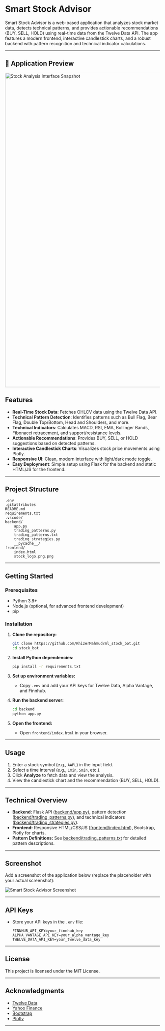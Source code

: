 # Smart Stock Advisor

Smart Stock Advisor is a web-based application that analyzes stock market data, detects technical patterns, and provides actionable recommendations (BUY, SELL, HOLD) using real-time data from the Twelve Data API. The app features a modern frontend, interactive candlestick charts, and a robust backend with pattern recognition and technical indicator calculations.

---
## 📸 Application Preview
<img width="1536" height="1024" alt="Stock Analysis Interface Snapshot" src="https://github.com/user-attachments/assets/cb7da0ca-44df-4685-9e68-507a2e1f55b3" />


## Features

- **Real-Time Stock Data**: Fetches OHLCV data using the Twelve Data API.
- **Technical Pattern Detection**: Identifies patterns such as Bull Flag, Bear Flag, Double Top/Bottom, Head and Shoulders, and more.
- **Technical Indicators**: Calculates MACD, RSI, EMA, Bollinger Bands, Fibonacci retracement, and support/resistance levels.
- **Actionable Recommendations**: Provides BUY, SELL, or HOLD suggestions based on detected patterns.
- **Interactive Candlestick Charts**: Visualizes stock price movements using Plotly.
- **Responsive UI**: Clean, modern interface with light/dark mode toggle.
- **Easy Deployment**: Simple setup using Flask for the backend and static HTML/JS for the frontend.

---

## Project Structure

```
.env
.gitattributes
README.md
requirements.txt
.vscode/
backend/
    app.py
    trading_patterns.py
    trading_patterns.txt
    trading_strategies.py
    __pycache__/
frontend/
    index.html
    stock_logo.png.png
```

---

## Getting Started

### Prerequisites

- Python 3.8+
- Node.js (optional, for advanced frontend development)
- pip

### Installation

1. **Clone the repository:**
   ```sh
   git clone https://github.com/KhizerMahmud/ml_stock_bot.git
   cd stock_bot
   ```

2. **Install Python dependencies:**
   ```sh
   pip install -r requirements.txt
   ```

3. **Set up environment variables:**
   - Copy `.env` and add your API keys for Twelve Data, Alpha Vantage, and Finnhub.

4. **Run the backend server:**
   ```sh
   cd backend
   python app.py
   ```

5. **Open the frontend:**
   - Open `frontend/index.html` in your browser.

---

## Usage

1. Enter a stock symbol (e.g., `AAPL`) in the input field.
2. Select a time interval (e.g., `1min`, `5min`, etc.).
3. Click **Analyze** to fetch data and view the analysis.
4. View the candlestick chart and the recommendation (BUY, SELL, HOLD).

---

## Technical Overview

- **Backend:** Flask API ([backend/app.py](backend/app.py)), pattern detection ([backend/trading_patterns.py](backend/trading_patterns.py)), and technical indicators ([backend/trading_strategies.py](backend/trading_strategies.py)).
- **Frontend:** Responsive HTML/CSS/JS ([frontend/index.html](frontend/index.html)), Bootstrap, Plotly for charts.
- **Pattern Definitions:** See [backend/trading_patterns.txt](backend/trading_patterns.txt) for detailed pattern descriptions.

---

## Screenshot

Add a screenshot of the application below (replace the placeholder with your actual screenshot):

![Smart Stock Advisor Screenshot](frontend/screenshot.png)

---

## API Keys

- Store your API keys in the `.env` file:
  ```
  FINNHUB_API_KEY=your_finnhub_key
  ALPHA_VANTAGE_API_KEY=your_alpha_vantage_key
  TWELVE_DATA_API_KEY=your_twelve_data_key
  ```

---

## License

This project is licensed under the MIT License.

---

## Acknowledgments

- [Twelve Data](https://twelvedata.com/)
- [Yahoo Finance](https://finance.yahoo.com/)
- [Bootstrap](https://getbootstrap.com/)
- [Plotly](https://plotly.com/)

---

<!-- Remove sensitive information before sharing publicly -->
